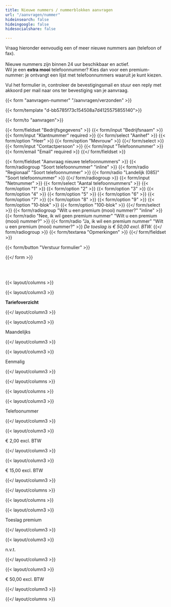 ```yaml
---
title: Nieuwe nummers / nummerblokken aanvragen
url: "/aanvragen/nummer"
hideinsearch: false
hideingoogle: false
hidesocialshare: false

---
```

Vraag hieronder eenvoudig een of meer nieuwe nummers aan (telefoon of fax). <br>  
Nieuwe nummers zijn binnen 24 uur beschikbaar en actief.  
Wil je een **extra mooi** telefoonnummer? Kies dan voor een premium-nummer: je ontvangt een lijst met telefoonnummers waaruit je kunt kiezen.

Vul het formulier in, controleer de bevestigingsmail en stuur een reply met akkoord per mail naar ons ter bevestiging van je aanvraag.

{{< form "aanvragen-nummer" "/aanvragen/verzonden" >}}

{{< form/template "d-bb5785f73c154508a7d4125575855140">}}

{{< form/to "aanvragen">}}

{{< form/fieldset "Bedrijfsgegevens" >}}
{{< form/input "Bedrijfsnaam"   >}}
{{< form/input "Klantnummer" required   >}}
{{< form/select "Aanhef" >}}
{{< form/option "Heer" >}}
{{< form/option "Mevrouw" >}}
{{</ form/select >}}
{{< form/input "Contactpersoon"   >}}
{{< form/input "Telefoonnummer"   >}}
{{< form/email "Email" required   >}}
{{</ form/fieldset >}}

{{< form/fieldset "Aanvraag nieuwe telefoonnummers" >}} {{< form/radiogroup "Soort telefoonnummer" "inline" >}} {{< form/radio "Regionaal" "Soort telefoonnummer" >}} {{< form/radio "Landelijk (085)" "Soort telefoonnummer" >}} {{</ form/radiogroup >}} {{< form/input "Netnummer"   >}} {{< form/select "Aantal telefoonnummers" >}} {{< form/option "1" >}} {{< form/option "2" >}} {{< form/option "3" >}} {{< form/option "4" >}} {{< form/option "5" >}} {{< form/option "6" >}} {{< form/option "7" >}} {{< form/option "8" >}} {{< form/option "9" >}} {{< form/option "10-blok" >}} {{< form/option "100-blok" >}} {{</ form/select >}} {{< form/radiogroup "Wilt u een premium (mooi) nummer?" "inline" >}} {{< form/radio "Nee, ik wil geen premium nummer" "Wilt u een premium (mooi) nummer?" >}} {{< form/radio "Ja, ik wil een premium nummer" "Wilt u een premium (mooi) nummer?" >}} _De toeslag is € 50,00 excl. BTW._
{{</ form/radiogroup >}}
{{< form/textarea "Opmerkingen"  >}}
{{</ form/fieldset >}}

{{< form/button "Verstuur formulier"  >}}

{{</ form >}}

<br><br>

{{< layout/columns >}}

{{< layout/column3 >}}

**Tariefoverzicht**

{{</ layout/column3 >}}

{{< layout/column3 >}}

Maandelijks

{{</ layout/column3 >}}

{{< layout/column3 >}}

Eenmalig

{{</ layout/column3 >}}

{{</ layout/columns >}}

{{< layout/columns >}}

{{< layout/column3 >}}

Telefoonummer

{{</ layout/column3 >}}

{{< layout/column3 >}}

€ 2,00 excl. BTW

{{</ layout/column3 >}}

{{< layout/column3 >}}

€ 15,00 excl. BTW

{{</ layout/column3 >}}

{{</ layout/columns >}}

{{< layout/columns >}}

{{< layout/column3 >}}

Toeslag premium

{{</ layout/column3 >}}

{{< layout/column3 >}}

n.v.t.

{{</ layout/column3 >}}

{{< layout/column3 >}}

€ 50,00 excl. BTW

{{</ layout/column3 >}}

{{</ layout/columns >}}
